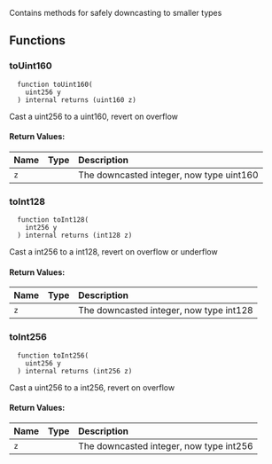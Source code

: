 Contains methods for safely downcasting to smaller types


## Functions
### toUint160
```solidity
  function toUint160(
    uint256 y
  ) internal returns (uint160 z)
```
Cast a uint256 to a uint160, revert on overflow



#### Return Values:
| Name                           | Type          | Description                                                                  |
| :----------------------------- | :------------ | :--------------------------------------------------------------------------- |
|`z`|  | The downcasted integer, now type uint160
### toInt128
```solidity
  function toInt128(
    int256 y
  ) internal returns (int128 z)
```
Cast a int256 to a int128, revert on overflow or underflow



#### Return Values:
| Name                           | Type          | Description                                                                  |
| :----------------------------- | :------------ | :--------------------------------------------------------------------------- |
|`z`|  | The downcasted integer, now type int128
### toInt256
```solidity
  function toInt256(
    uint256 y
  ) internal returns (int256 z)
```
Cast a uint256 to a int256, revert on overflow



#### Return Values:
| Name                           | Type          | Description                                                                  |
| :----------------------------- | :------------ | :--------------------------------------------------------------------------- |
|`z`|  | The downcasted integer, now type int256
